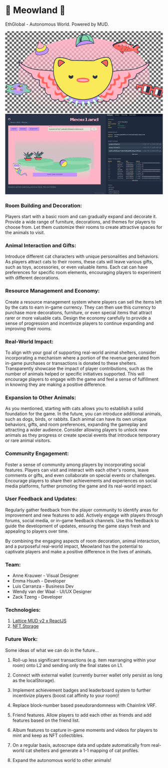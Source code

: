 # 🐾 Meowland 🐾 

EthGlobal - Autonomous World.
Powered by MUD.

![Screenshot](screenshot.png)
![Screenshot](screenshot2.png)

### Room Building and Decoration:
Players start with a basic room and can gradually expand and decorate it. Provide a wide range of furniture, decorations, and themes for players to choose from. Let them customize their rooms to create attractive spaces for the animals to visit.

### Animal Interaction and Gifts:
Introduce different cat characters with unique personalities and behaviors. As players attract cats to their rooms, these cats will leave various gifts, such as toys, accessories, or even valuable items. Each cat can have preferences for specific room elements, encouraging players to experiment with different decorations.

### Resource Management and Economy:
Create a resource management system where players can sell the items left by the cats to earn in-game currency. They can then use this currency to purchase more decorations, furniture, or even special items that attract rarer or more valuable cats. Design the economy carefully to provide a sense of progression and incentivize players to continue expanding and improving their rooms.

### Real-World Impact:
To align with your goal of supporting real-world animal shelters, consider incorporating a mechanism where a portion of the revenue generated from in-game purchases or transactions is donated to these shelters. Transparently showcase the impact of player contributions, such as the number of animals helped or specific initiatives supported. This will encourage players to engage with the game and feel a sense of fulfillment in knowing they are making a positive difference.

### Expansion to Other Animals:
As you mentioned, starting with cats allows you to establish a solid foundation for the game. In the future, you can introduce additional animals, such as dogs, birds, or rabbits. Each animal can have its own unique behaviors, gifts, and room preferences, expanding the gameplay and attracting a wider audience. Consider allowing players to unlock new animals as they progress or create special events that introduce temporary or rare animal visitors.

### Community Engagement:
Foster a sense of community among players by incorporating social features. Players can visit and interact with each other's rooms, leave comments or gifts, and even collaborate on special events or challenges. Encourage players to share their achievements and experiences on social media platforms, further promoting the game and its real-world impact.

### User Feedback and Updates:
Regularly gather feedback from the player community to identify areas for improvement and new features to add. Actively engage with players through forums, social media, or in-game feedback channels. Use this feedback to guide the development of updates, ensuring the game stays fresh and appealing to players over time.

By combining the engaging aspects of room decoration, animal interaction, and a purposeful real-world impact, Meowland has the potential to captivate players and make a positive difference in the lives of animals.

### Team: 

- Anne Krauwer - Visual Designer
- Emma Hsueh - Developer
- Luis Carranza - Business Dev
- Wendy van der Waal - UI/UX Designer
- Zack Tzeng - Developer


### Technologies:

1. [Lattice MUD v2 x ReactJS](https://v2.mud.dev/)
2. [NFT.Storage]( NFT.Storage)

### Future Work:

Some ideas of what we can do in the future...

1. Roll-up less significant transactions (e.g. item rearranging within your room) onto L2 and sending only the final states on L1.

2. Connect with external wallet (currently burner wallet only persist as long as the localStorage).

3. Implement achievement badges and leaderboard system to further incentivize players (boost cat affinity to your room)!

4. Replace block-number based pseudorandomness with Chainlink VRF.

5. Friend features. Allow players to add each other as friends and add features based on the friend list.

6. Album features to capture in-game moments and videos for players to mint and keep as NFT collectibles.

7. On a regular basis, autoscrape data and update automatically from real-world cat shelters and generate a 1-1 mapping of cat profiles.

8. Expand the autonomous world to other animals! 

